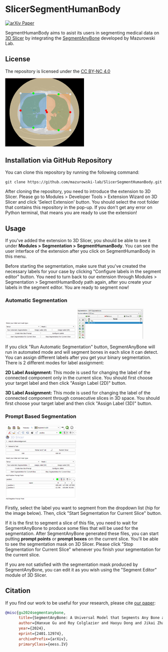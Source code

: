 # SlicerSegmentHumanBody

[![arXiv Paper](https://img.shields.io/badge/arXiv-2401.12974-orange.svg?style=flat)](https://arxiv.org/abs/2401.12974)

SegmentHumanBody aims to asist its users in segmenting medical data on <a href="https://github.com/Slicer/Slicer">3D Slicer</a> by integrating the <a href="https://github.com/mazurowski-lab/SegmentAnyBone">SegmentAnyBone</a> developed by Mazurowski Lab.

## License

The repository is licensed under the [CC BY-NC 4.0](https://creativecommons.org/licenses/by-nc/4.0/)

<img src="SegmentHumanBody/Resources/Icons/SegmentHumanBody.png" width=50% height=50%>

## Installation via GitHub Repository

You can clone this repository by running the following command:

```
git clone https://github.com/mazurowski-lab/SlicerSegmentHumanBody.git
```

After cloning the repository, you need to introduce the extension to 3D Slicer. Please go to Modules > Developer Tools > Extension Wizard on 3D Slicer and click 'Select Extension' button. You should select the root folder that contains this repository in the pop-up. If you don't get any error on Python terminal, that means you are ready to use the extension!

## Usage

If you've added the extension to 3D Slicer, you should be able to see it under **Modules > Segmentation > SegmentHumanBody**. You can see the user interface of the extension after you click on SegmentHumanBody in this menu.

Before starting the segmentation, make sure that you've created the necessary labels for your case by clicking "Configure labels in the segment editor" button. You need to turn back to our extension through Modules > Segmentation > SegmentHumanBody path again, after you create your labels in the segment editor. You are ready to segment now!

### Automatic Segmentation

<img src="Screenshots/sws1.png" width=45%> <img src="Screenshots/sws2.png" width=42%>

If you click "Run Automatic Segmentation" button, SegmentAnyBone will run in automated mode and will segment bones in each slice it can detect. You can assign different labels after you get your binary segmentation. There is 2 different modes for label assignment:

**2D Label Assignment:** This mode is used for changing the label of the connected component only in the current slice. You should first choose your target label and then click "Assign Label (2D)" button.

**3D Label Assignment:** This mode is used for changing the label of the connected component through consecutive slices in 3D space. You should first choose your target label and then click "Assign Label (3D)" button.

### Prompt Based Segmentation

<img src="Screenshots/sws3.png" width=45% height=45%>

Firstly, select the label you want to segment from the dropdown list (hip for the image below). Then, click "Start Segmentation for Current Slice" button.

If it is the first to segment a slice of this file, you need to wait for SegmentAnyBone to produce some files that will be used for the segmentation. After SegmentAnyBone generated these files, you can start putting **prompt points** or **prompt boxes** on the current slice. You'll be able to see the segmentation mask on 3D Slicer. Please click "Stop Segmentation for Current Slice" whenever you finish your segmentation for the current slice.

If you are not satisfied with the segmentation mask produced by SegmentAnyBone, you can edit it as you wish using the "Segment Editor" module of 3D Slicer.

## Citation

If you find our work to be useful for your research, please cite [our paper](https://arxiv.org/abs/2401.12974):

```bibtex
@misc{gu2024segmentanybone,
      title={SegmentAnyBone: A Universal Model that Segments Any Bone at Any Location on MRI},
      author={Hanxue Gu and Roy Colglazier and Haoyu Dong and Jikai Zhang and Yaqian Chen and Zafer Yildiz and Yuwen Chen and Lin Li and Jichen Yang and Jay Willhite and Alex M. Meyer and Brian Guo and Yashvi Atul Shah and Emily Luo and Shipra Rajput and Sally Kuehn and Clark Bulleit and Kevin A. Wu and Jisoo Lee and Brandon Ramirez and Darui Lu and Jay M. Levin and Maciej A. Mazurowski},
      year={2024},
      eprint={2401.12974},
      archivePrefix={arXiv},
      primaryClass={eess.IV}
```
